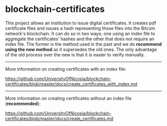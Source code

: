 blockchain-certificates
=======================

This project allows an institution to issue digital certificates. It creates pdf certificate files and issues a hash representing those files into the Bitcoin network's blockchain. It can do so in two ways; one using an index file to aggregate the certificates' hashes and the other that does not require an index file. The former is the method used in the past and we do **recommend using the new method** as it supersedes the old ones. The only advantage of the old process over the new is that it is easier to verify manually.

****

More information on creating certificates with an index file: 

<https://github.com/UniversityOfNicosia/blockchain-certificates/blob/master/docs/create_certificates_with_index.md>

****

More information on creating certificates without an index file (**recommended**):

<https://github.com/UniversityOfNicosia/blockchain-certificates/blob/master/docs/create_certificates.md>

